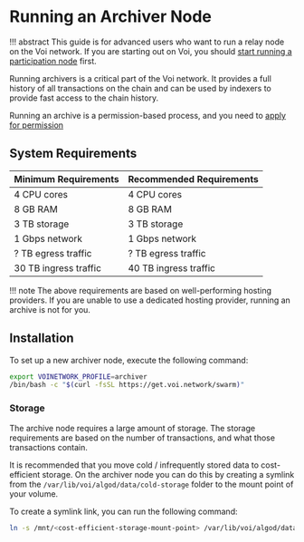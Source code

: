 # Running an Archiver Node

!!! abstract
    This guide is for advanced users who want to run a relay node on the Voi network.
    If you are starting out on Voi, you should [start running a participation node](../../installation/system-requirements/) first.

Running archivers is a critical part of the Voi network. It provides a full history of all transactions on the chain and
can be used by indexers to provide fast access to the chain history.

Running an archive is a permission-based process, and you need to [apply for permission](https://docs.voi.network/node-runners/become-a-relay-runner/)

## System Requirements

| Minimum Requirements  | Recommended Requirements |
|-----------------------|--------------------------|
| 4 CPU cores           | 4 CPU cores              |
| 8 GB RAM              | 8 GB RAM                 |
| 3 TB storage          | 3 TB storage             |
| 1 Gbps network        | 1 Gbps network           |
| ? TB egress traffic   | ? TB egress traffic      |
| 30 TB ingress traffic | 40 TB ingress traffic    |

!!! note
The above requirements are based on well-performing hosting providers. If you are unable to use a dedicated hosting
provider, running an archive is not for you.

## Installation

To set up a new archiver node, execute the following command:

```bash
export VOINETWORK_PROFILE=archiver
/bin/bash -c "$(curl -fsSL https://get.voi.network/swarm)"
```

### Storage

The archive node requires a large amount of storage. The storage requirements are based on the number of transactions, and
what those transactions contain.

It is recommended that you move cold / infrequently stored data to cost-efficient storage.
On the archiver node you can do this by creating a symlink from the `/var/lib/voi/algod/data/cold-storage` folder to
the mount point of your volume.

To create a symlink link, you can run the following command:

```bash
ln -s /mnt/<cost-efficient-storage-mount-point> /var/lib/voi/algod/data/cold-storage
```
